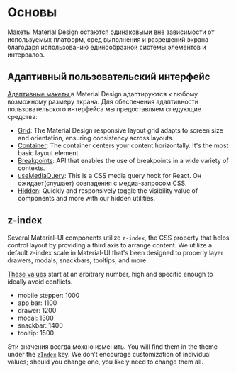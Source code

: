 # Основы

<p class="description">Макеты Material Design остаются одинаковыми вне зависимости от используемых платформ, сред выполнения и разрешений экрана благодаря использованию единообразной системы элементов и интервалов.</p>

## Адаптивный пользовательский интерфейс

[ Адаптивные макеты ](https://material.io/design/layout/responsive-layout-grid.html) в Material Design адаптируются к любому возможному размеру экрана. Для обеспечения адаптивности пользовательского интерфейса мы предоставляем следующие средства:

- [Grid](/layout/grid/): The Material Design responsive layout grid adapts to screen size and orientation, ensuring consistency across layouts.
- [Container](/layout/container/): The container centers your content horizontally. It's the most basic layout element.
- [Breakpoints](/layout/breakpoints/): API that enables the use of breakpoints in a wide variety of contexts.
- [useMediaQuery](/layout/use-media-query/): This is a CSS media query hook for React. Он ожидает(слушает) совпадения с медиа-запросом CSS.
- [Hidden](/layout/hidden/): Quickly and responsively toggle the visibility value of components and more with our hidden utilities.

## z-index

Several Material-UI components utilize `z-index`, the CSS property that helps control layout by providing a third axis to arrange content. We utilize a default z-index scale in Material-UI that's been designed to properly layer drawers, modals, snackbars, tooltips, and more.

[These values](https://github.com/mui-org/material-ui/blob/next/packages/material-ui/src/styles/zIndex.js) start at an arbitrary number, high and specific enough to ideally avoid conflicts.

- mobile stepper: 1000
- app bar: 1100
- drawer: 1200
- modal: 1300
- snackbar: 1400
- tooltip: 1500

Эти значения всегда можно изменить. You will find them in the theme under the [`zIndex`](/customization/default-theme/?expend-path=$.zIndex) key. We don’t encourage customization of individual values; should you change one, you likely need to change them all.